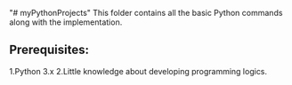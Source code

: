 "# myPythonProjects"
This folder contains all the basic Python commands along with the implementation.

Prerequisites:
-------------
1.Python 3.x
2.Little knowledge about developing programming logics. 
